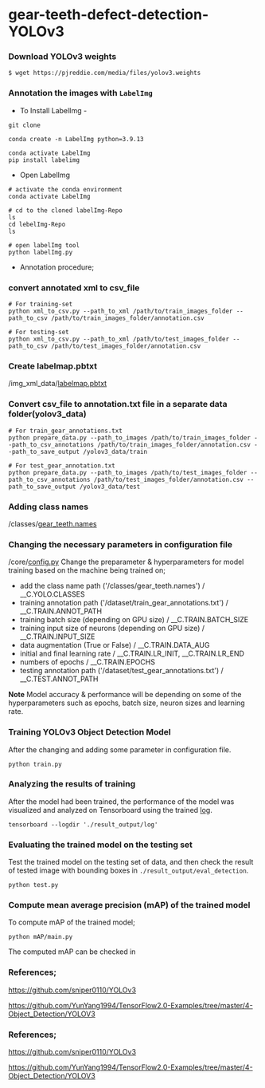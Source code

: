 # gear-teeth-defect-detection-YOLOv3

### Download YOLOv3 weights
```
$ wget https://pjreddie.com/media/files/yolov3.weights
```

### Annotation the images with `LabelImg`
* To Install LabelImg - 
```
git clone 

conda create -n LabelImg python=3.9.13

conda activate LabelImg
pip install labelimg
```
* Open LabelImg
```
# activate the conda environment
conda activate LabelImg

# cd to the cloned labelImg-Repo
ls
cd lebelImg-Repo
ls

# open labelImg tool
python labelImg.py
```
* Annotation procedure;


### convert annotated xml to csv_file
```
# For training-set
python xml_to_csv.py --path_to_xml /path/to/train_images_folder --path_to_csv /path/to/train_images_folder/annotation.csv

# For testing-set
python xml_to_csv.py --path_to_xml /path/to/test_images_folder --path_to_csv /path/to/test_images_folder/annotation.csv
```

### Create labelmap.pbtxt
/img_xml_data/[labelmap.pbtxt](https://github.com/ThuraTunScibotics/gear-teeth-defect-detection-YOLOv3/blob/main/img_xml_data/labelmap.pbtxt)


### Convert csv_file to annotation.txt file in a separate data folder(yolov3_data)
```
# For train_gear_annotations.txt
python prepare_data.py --path_to_images /path/to/train_images_folder --path_to_csv_annotations /path/to/train_images_folder/annotation.csv --path_to_save_output /yolov3_data/train

# For test_gear_annotation.txt
python prepare_data.py --path_to_images /path/to/test_images_folder --path_to_csv_annotations /path/to/test_images_folder/annotation.csv --path_to_save_output /yolov3_data/test
```

### Adding class names
/classes/[gear_teeth.names](https://github.com/ThuraTunScibotics/gear-teeth-defect-detection-YOLOv3/blob/main/classes/gear_teeth.names)

### Changing the necessary parameters in configuration file
/core/[config.py](https://github.com/ThuraTunScibotics/gear-teeth-defect-detection-YOLOv3/blob/main/core/config.py)
Change the preparameter & hyperparameters for model training based on the machine being trained on;
* add the class name path ('/classes/gear_teeth.names') / __C.YOLO.CLASSES
* training annotation path ('/dataset/train_gear_annotations.txt') / __C.TRAIN.ANNOT_PATH
* training batch size (depending on GPU size) / __C.TRAIN.BATCH_SIZE
* training input size of neurons (depending on GPU size) / __C.TRAIN.INPUT_SIZE
* data augmentation (True or False) / __C.TRAIN.DATA_AUG
* initial and final learning rate / __C.TRAIN.LR_INIT, __C.TRAIN.LR_END
* numbers of epochs / __C.TRAIN.EPOCHS
* testing annotation path ('/dataset/test_gear_annotations.txt') / __C.TEST.ANNOT_PATH

**Note** Model accuracy & performance will be depending on some of the hyperparameters such as epochs, batch size, neuron sizes and learning rate.

### Training YOLOv3 Object Detection Model
After the changing and adding some parameter in configuration file.
```
python train.py
```

### Analyzing the results of training
After the model had been trained, the performance of the model was visualized and analyzed on Tensorboard using the trained [log](https://github.com/ThuraTunScibotics/gear-teeth-defect-detection-YOLOv3/tree/main/result_output/log).
```
tensorboard --logdir './result_output/log'
```
### Evaluating the trained model on the testing set
Test the trained model on the testing set of data, and then check the result of tested image with bounding boxes in `./result_output/eval_detection`.
```
python test.py
```
### Compute mean average precision (mAP) of the trained model
To compute mAP of the trained model;
```
python mAP/main.py
```
The computed mAP can be checked in 

### References;

https://github.com/sniper0110/YOLOv3

https://github.com/YunYang1994/TensorFlow2.0-Examples/tree/master/4-Object_Detection/YOLOV3

### References;

https://github.com/sniper0110/YOLOv3

https://github.com/YunYang1994/TensorFlow2.0-Examples/tree/master/4-Object_Detection/YOLOV3

